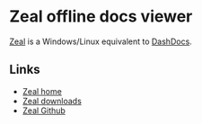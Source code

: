 # Zeal offline docs viewer

[Zeal](https://zealdocs.org/) is a Windows/Linux equivalent to [DashDocs](https://kapeli.com/dash).

## Links

- [Zeal home](https://zealdocs.org/)
- [Zeal downloads](https://zealdocs.org/download.html)
- [Zeal Github](https://github.com/zealdocs)
